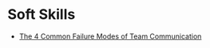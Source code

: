 # Soft Skills

* [The 4 Common Failure Modes of Team Communication](http://42hire.com/the-4-common-failure-modes-of-team-communication-d3b14e286995)